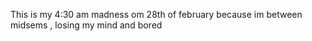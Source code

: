 This is my 4:30 am madness om 28th of february because im between midsems , losing my mind and bored